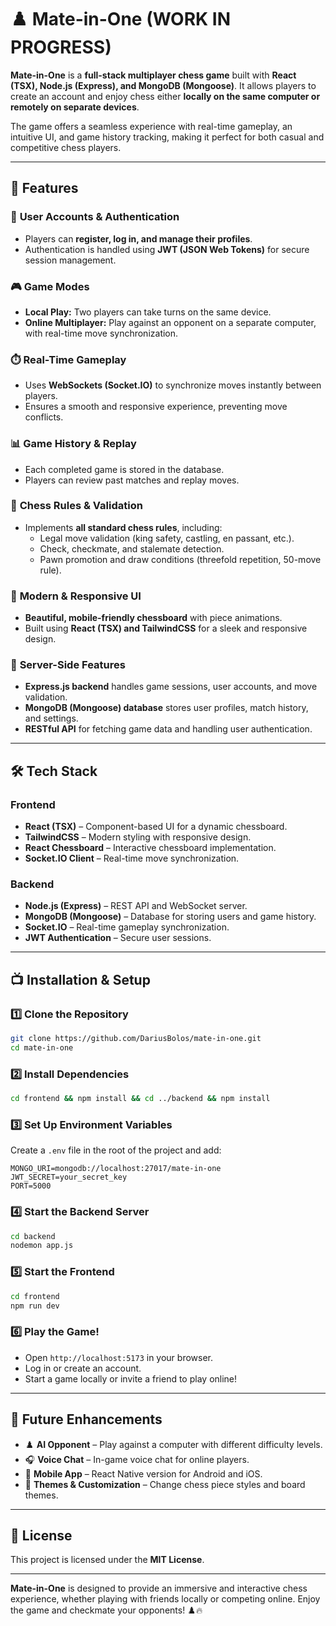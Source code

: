 # ♟️ Mate-in-One  (WORK IN PROGRESS)

**Mate-in-One** is a **full-stack multiplayer chess game** built with **React (TSX), Node.js (Express), and MongoDB (Mongoose)**. It allows players to create an account and enjoy chess either **locally on the same computer or remotely on separate devices**.  

The game offers a seamless experience with real-time gameplay, an intuitive UI, and game history tracking, making it perfect for both casual and competitive chess players.  

---  

## 🌟 Features  

### 🔐 **User Accounts & Authentication**  
- Players can **register, log in, and manage their profiles**.  
- Authentication is handled using **JWT (JSON Web Tokens)** for secure session management.  

### 🎮 **Game Modes**  
- **Local Play:** Two players can take turns on the same device.  
- **Online Multiplayer:** Play against an opponent on a separate computer, with real-time move synchronization.  

### ⏱️ **Real-Time Gameplay**  
- Uses **WebSockets (Socket.IO)** to synchronize moves instantly between players.  
- Ensures a smooth and responsive experience, preventing move conflicts.  

### 📊 **Game History & Replay**  
- Each completed game is stored in the database.  
- Players can review past matches and replay moves.  

### 📝 **Chess Rules & Validation**  
- Implements **all standard chess rules**, including:  
  - Legal move validation (king safety, castling, en passant, etc.).  
  - Check, checkmate, and stalemate detection.  
  - Pawn promotion and draw conditions (threefold repetition, 50-move rule).  

### 🎨 **Modern & Responsive UI**  
- **Beautiful, mobile-friendly chessboard** with piece animations.  
- Built using **React (TSX) and TailwindCSS** for a sleek and responsive design.  

### 💽 **Server-Side Features**  
- **Express.js backend** handles game sessions, user accounts, and move validation.  
- **MongoDB (Mongoose) database** stores user profiles, match history, and settings.  
- **RESTful API** for fetching game data and handling user authentication.  

---  

## 🛠️ Tech Stack  

### **Frontend**  
- **React (TSX)** – Component-based UI for a dynamic chessboard.  
- **TailwindCSS** – Modern styling with responsive design.  
- **React Chessboard** – Interactive chessboard implementation.  
- **Socket.IO Client** – Real-time move synchronization.  

### **Backend**  
- **Node.js (Express)** – REST API and WebSocket server.  
- **MongoDB (Mongoose)** – Database for storing users and game history.  
- **Socket.IO** – Real-time gameplay synchronization.  
- **JWT Authentication** – Secure user sessions.  

---  

## 📺 Installation & Setup  

### **1️⃣ Clone the Repository**  
```bash  
git clone https://github.com/DariusBolos/mate-in-one.git  
cd mate-in-one  
```

### **2️⃣ Install Dependencies**  
```bash  
cd frontend && npm install && cd ../backend && npm install
```

### **3️⃣ Set Up Environment Variables**  
Create a `.env` file in the root of the project and add:  
```env  
MONGO_URI=mongodb://localhost:27017/mate-in-one  
JWT_SECRET=your_secret_key  
PORT=5000  
```

### **4️⃣ Start the Backend Server**  
```bash  
cd backend  
nodemon app.js  
```

### **5️⃣ Start the Frontend**  
```bash  
cd frontend  
npm run dev  
```

### **6️⃣ Play the Game!**  
- Open `http://localhost:5173` in your browser.  
- Log in or create an account.  
- Start a game locally or invite a friend to play online!  

---  

## 📝 Future Enhancements  
- ♟️ **AI Opponent** – Play against a computer with different difficulty levels.  
- 🎧 **Voice Chat** – In-game voice chat for online players.  
- 📱 **Mobile App** – React Native version for Android and iOS.  
- 🎨 **Themes & Customization** – Change chess piece styles and board themes.  

---  

## 📜 License  
This project is licensed under the **MIT License**.  

---  

**Mate-in-One** is designed to provide an immersive and interactive chess experience, whether playing with friends locally or competing online. Enjoy the game and checkmate your opponents! ♟️🔥  

